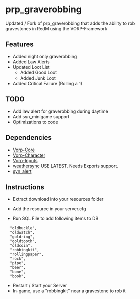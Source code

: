 # prp_graverobbing
Updated / Fork of prp_graverobbing that adds the ability to rob  
gravestones in RedM using the VORP-Framework

## Features
- Added night only graverobbing
- Added Law Alerts
- Updated Loot List
  - Added Good Loot
  - Added Junk Loot
- Added Critical Failure (Rolling a 1)

## TODO
- Add law alert for graverobbing during daytime
- Add syn_minigame support
- Optimizations to code

## Dependencies
- [Vorp-Core](https://github.com/VORPCORE/vorp-core-lua)
- [Vorp-Character](https://github.com/VORPCORE/VORP-Character)
- [Vorp-Inputs](https://github.com/VORPCORE/VORP-Inputs)
- [weathersync](https://github.com/kibook/weathersync) USE LATEST. Needs Exports support.  
- [syn_alert](https://github.com/kamelzarandah/syn_alert)

## Instructions

- Extract download into your resources folder
- Add the resource in your server.cfg

- Run SQL File to add following items to DB
```
  "oldbuckle",
  "oldwatch",
  "goldring",
  "goldtooth",
  "oldcoin",
  "robbingkit",
  "rollingpaper",
  "rock",
  "pipe",
  "beer",
  "bone",
  "book",
```
- Restart / Start your Server
- In-game, use a "robbingkit" near a gravestone to rob it
